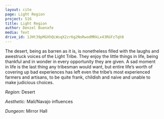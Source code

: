 ```yaml
---
layout: cite
page: Light Region
project: S16
title: Light Region
author: Denzel Buenafe
media: Text
drive_id: 1JHt39pMGXhQLWsqX2zr6g2NoRwodMRkLx43RGFzTqh8
---
```

The desert, being as barren as it is, is nonetheless filled with the laughs and awestruck voices of the Light Tribe. They enjoy the little things in life, being thankful and in wonder in every opportunity they are given. A sad moment in life is the last thing any tribesman would want, but entire life’s worth of covering up bad experiences has left even the tribe’s most experienced farmers and artisans, to be quite frank, childish and naive and unable to make judicious choices.

*Region:* Desert

*Aesthetic:* Mali/Navajo influences

*Dungeon:* Mirror Hall
